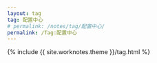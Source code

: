 ```yaml
---
layout: tag
tag: 配置中心
# permalink: /notes/tag/配置中心/
permalink: /Tag:配置中心
---
```

{% include {{ site.worknotes.theme }}/tag.html %}